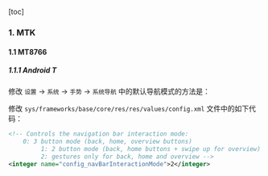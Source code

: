 [toc]

### 1. MTK

#### 1.1 MT8766

##### 1.1.1 Android T

修改 `设置` -> `系统` -> `手势` -> `系统导航` 中的默认导航模式的方法是：

修改 `sys/frameworks/base/core/res/res/values/config.xml` 文件中的如下代码：

```xml
<!-- Controls the navigation bar interaction mode:
	0: 3 button mode (back, home, overview buttons)
         1: 2 button mode (back, home buttons + swipe up for overview)
         2: gestures only for back, home and overview -->
<integer name="config_navBarInteractionMode">2</integer>
```

